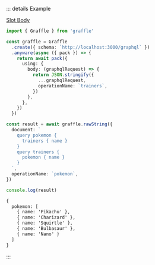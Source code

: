 ::: details Example

<div class="ExampleSnippet">
<a href="../../examples/anyware/slot-body">Slot Body</a>

<!-- dprint-ignore-start -->
```ts twoslash
import { Graffle } from 'graffle'

const graffle = Graffle
  .create({ schema: `http://localhost:3000/graphql` })
  .anyware(async ({ pack }) => {
    return await pack({
      using: {
        body: (graphqlRequest) => {
          return JSON.stringify({
            ...graphqlRequest,
            operationName: `trainers`,
          })
        },
      },
    })
  })

const result = await graffle.rawString({
  document: `
    query pokemon {
      trainers { name }
    }
    query trainers {
      pokemon { name }
    }
  `,
  operationName: `pokemon`,
})

console.log(result)
```
<!-- dprint-ignore-end -->

<!-- dprint-ignore-start -->
```txt
{
  pokemon: [
    { name: 'Pikachu' },
    { name: 'Charizard' },
    { name: 'Squirtle' },
    { name: 'Bulbasaur' },
    { name: 'Nano' }
  ]
}
```
<!-- dprint-ignore-end -->

</div>
:::
